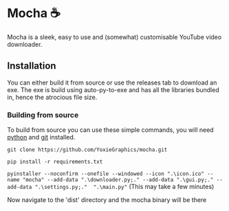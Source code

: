 # Mocha ☕
Mocha is a sleek, easy to use and (somewhat) customisable YouTube video downloader.

## Installation
You can either build it from source or use the releases tab to download an exe. The exe is build using auto-py-to-exe and has all the libraries bundled in, hence the atrocious file size.

### Building from source
To build from source you can use these simple commands, you will need [python](https://www.python.org/downloads/) and [git](https://git-scm.com/downloads) installed.

``git clone https://github.com/YoxieGraphics/mocha.git``

``pip install -r requirements.txt``

``pyinstaller --noconfirm --onefile --windowed --icon ".\icon.ico" --name "mocha" --add-data ".\downloader.py;." --add-data ".\gui.py;." --add-data ".\settings.py;."  ".\main.py"`` (This may take a few minutes)

Now navigate to the 'dist' directory and the mocha binary will be there
